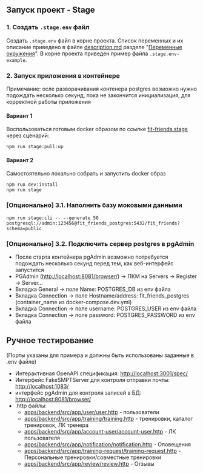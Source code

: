 ## Запуск проект - Stage

### 1. Создать `.stage.env` файл

Создать `.stage.env` файл в корне проекта. Список переменных и их описание приведено в файле [description.md](description.md) разделе "[Переменные окружения](description.md#переменные-окружения)". В корне проекта приведен пример файла `.stage.env-example`.

### 2. Запуск приложения в контейнере

Примечание: осле разворачивания контенера postgres возможно нужно подождать несколько секунд, пока не закончится инициализация,
для корректной работы приложения

#### Вариант 1

Воспользоваться готовым docker образом по ссылке [fit-friends.stage](https://github.com/users/JustDoItVV/packages/container/package/fit-friends.stage)
через сценарий:

```
npm run stage:pull:up
```

#### Вариант 2

Самостоятельно локально собрать и запустить docker образ

```
npm run dev:install
npm run stage
```

### [Опционально] 3.1. Наполнить базу моковыми данными

```
npm run stage:cli -- --generate 50 postgresql://admin:123456@fit_friends_postgres:5432/fit_friends?schema=public
```

### [Опционально] 3.2. Подключить сервер postgres в pgAdmin

- После старта контейнера pgAdmin возможно потребуется подождать несколько секунд перед тем, как веб-интерфейс запустится
- PGAdmin ([http://localhost:8081/browser/](http://localhost:8081/browser/)) -> ПКМ на Servers -> Register -> Server...
- Вкладка General -> поле Name: POSTGRES_DB из env файла
- Вкладка Connection -> поле Hostname/address: fit_friends_postgres (container_name из docker-compose.dev.yml)
- Вкладка Connection -> поле username: POSTGRES_USER из env файла
- Вкладка Connection -> поле password: POSTGRES_PASSWORD из env файла

## Ручное тестирование

(Порты указаны для примера и должны быть использованы заданные в .env файле)

- Интерактивная OpenAPI спецификация: [http://localhost:3001/spec/](http://localhost:3001/spec/)
- Интерфейс FakeSMPTServer для контроля отправки почты: [http://localhost:1083/](http://localhost:1083/)
- интерфейс pgAdmin для контроля записей в БД: [http://localhost:8081/browser/](http://localhost:8081/browser/)
- .http файлы:
  - [apps/backend/src/app/user/user.http](apps/backend/src/app/user/user.http) - пользователи
  - [apps/backend/src/app/training/training.http](apps/backend/src/app/training/training.http) - тренировки, каталог тренировок, ЛК тренера
  - [apps/backend/src/app/account-user/account-user.http](apps/backend/src/app/account-user/account-user.http) - ЛК пользователя
  - [apps/backend/src/app/notification/notification.http](apps/backend/src/app/notification/notification.http) - Оповещения
  - [apps/backend/src/app/training-request/training-request.http](apps/backend/src/app/training-request/training-request.http) - Персональные тренировки/совместные тренировки
  - [apps/backend/src/app/review/review.http](apps/backend/src/app/review/review.http) - Отзывы
